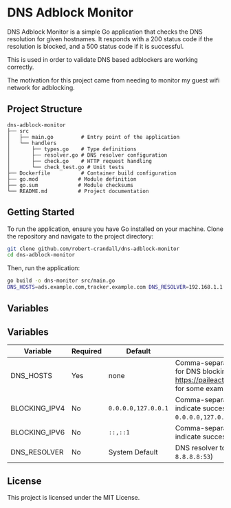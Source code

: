 # DNS Adblock Monitor

DNS Adblock Monitor is a simple Go application that checks the DNS resolution for given hostnames. It responds with a 200 status code if the resolution is blocked, and a 500 status code if it is successful.

This is used in order to validate DNS based adblockers are working correctly.

The motivation for this project came from needing to monitor my guest wifi network for adblocking.

## Project Structure

```
dns-adblock-monitor
├── src
│   ├── main.go         # Entry point of the application
│   └── handlers
│       ├── types.go    # Type definitions
│       ├── resolver.go # DNS resolver configuration
│       ├── check.go    # HTTP request handling
│       └── check_test.go # Unit tests
├── Dockerfile          # Container build configuration
├── go.mod             # Module definition
├── go.sum             # Module checksums
└── README.md          # Project documentation
```

## Getting Started

To run the application, ensure you have Go installed on your machine. Clone the repository and navigate to the project directory:

```bash
git clone github.com/robert-crandall/dns-adblock-monitor
cd dns-adblock-monitor
```

Then, run the application:

```bash
go build -o dns-monitor src/main.go
DNS_HOSTS=ads.example.com,tracker.example.com DNS_RESOLVER=192.168.1.1:53 ./dns-monitor
```

## Variables

## Variables

| Variable | Required | Default | Description |
|----------|----------|---------|-------------|
| DNS_HOSTS | Yes | none | Comma-separated list of hostnames to check for DNS blocking. Check https://paileactivist.github.io/toolz/adblock.html for some example hosts. |
| BLOCKING_IPV4 | No | `0.0.0.0,127.0.0.1` | Comma-separated list of IPv4 addresses that indicate successful blocking (e.g., `0.0.0.0,127.0.0.1`) |
| BLOCKING_IPV6 | No | `::,::1` | Comma-separated list of IPv6 addresses that indicate successful blocking |
| DNS_RESOLVER | No | System Default | DNS resolver to use (e.g., `1.1.1.1:53`, `8.8.8.8:53`) |

## License

This project is licensed under the MIT License.
